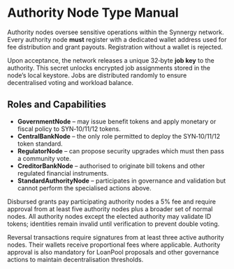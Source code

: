 # Authority Node Type Manual

Authority nodes oversee sensitive operations within the Synnergy network. Every
authority node **must** register with a dedicated wallet address used for fee
distribution and grant payouts. Registration without a wallet is rejected.

Upon acceptance, the network releases a unique 32‑byte **job key** to the
authority. This secret unlocks encrypted job assignments stored in the node’s
local keystore. Jobs are distributed randomly to ensure decentralised voting
and workload balance.

## Roles and Capabilities

- **GovernmentNode** – may issue benefit tokens and apply monetary or fiscal
  policy to SYN‑10/11/12 tokens.
- **CentralBankNode** – the only role permitted to deploy the SYN‑10/11/12 token
  standard.
- **RegulatorNode** – can propose security upgrades which must then pass a
  community vote.
- **CreditorBankNode** – authorised to originate bill tokens and other regulated
  financial instruments.
- **StandardAuthorityNode** – participates in governance and validation but
  cannot perform the specialised actions above.

Disbursed grants pay participating authority nodes a 5% fee and require approval
from at least five authority nodes plus a broader set of normal nodes. All
authority nodes except the elected authority may validate ID tokens; identities
remain invalid until verification to prevent double voting.

Reversal transactions require signatures from at least three active authority
nodes. Their wallets receive proportional fees where applicable. Authority
approval is also mandatory for LoanPool proposals and other governance actions
to maintain decentralisation thresholds.
